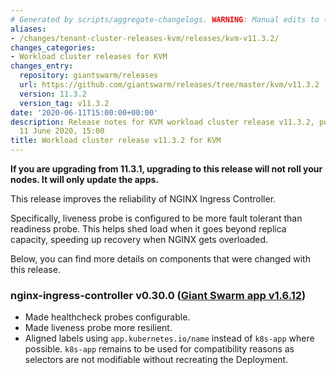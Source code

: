 ```yaml
---
# Generated by scripts/aggregate-changelogs. WARNING: Manual edits to this files will be overwritten.
aliases:
- /changes/tenant-cluster-releases-kvm/releases/kvm-v11.3.2/
changes_categories:
- Workload cluster releases for KVM
changes_entry:
  repository: giantswarm/releases
  url: https://github.com/giantswarm/releases/tree/master/kvm/v11.3.2
  version: 11.3.2
  version_tag: v11.3.2
date: '2020-06-11T15:00:00+00:00'
description: Release notes for KVM workload cluster release v11.3.2, published on
  11 June 2020, 15:00
title: Workload cluster release v11.3.2 for KVM
---
```


**If you are upgrading from 11.3.1, upgrading to this release will not roll your nodes. It will only update the apps.**

This release improves the reliability of NGINX Ingress Controller.

Specifically, liveness probe is configured to be more fault tolerant than readiness probe. This helps shed load when it goes beyond replica capacity, speeding up recovery when NGINX gets overloaded.

Below, you can find more details on components that were changed with this release.

### nginx-ingress-controller v0.30.0 ([Giant Swarm app v1.6.12](https://github.com/giantswarm/nginx-ingress-controller-app/blob/master/CHANGELOG.md#v1612-2020-06-04))

- Made healthcheck probes configurable.
- Made liveness probe more resilient.
- Aligned labels using `app.kubernetes.io/name` instead of `k8s-app` where possible. `k8s-app` remains to be used for compatibility reasons as selectors are not modifiable without recreating the Deployment.
